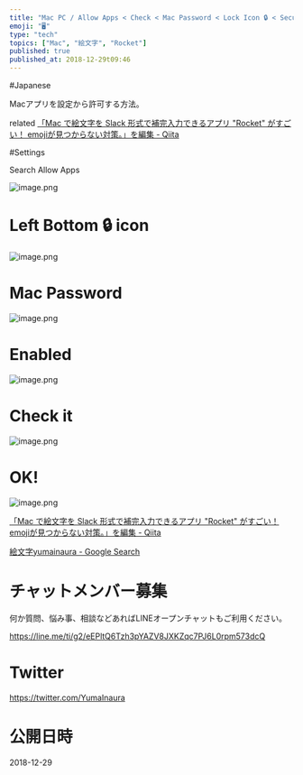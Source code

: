 ```yaml
---
title: "Mac PC / Allow Apps < Check < Mac Password < Lock Icon 🔒 < Security Pr"
emoji: "🖥"
type: "tech"
topics: ["Mac", "絵文字", "Rocket"]
published: true
published_at: 2018-12-29t09:46
---
```


#Japanese

Macアプリを設定から許可する方法。

related [「Mac で絵文字を Slack 形式で補完入力できるアプリ "Rocket" がすごい！ emojiが見つからない対策。」を編集 - Qiita](https://qiita.com/drafts/ed62ffbd70a5355bb5aa/edit)


#Settings

Search Allow Apps

![image.png](https://qiita-image-store.s3.amazonaws.com/0/89618/a2acb6a0-8172-cefb-5d20-0987258d6180.png)

# Left Bottom 🔒 icon

![image.png](https://qiita-image-store.s3.amazonaws.com/0/89618/ab5b8c6d-b30a-b395-427d-a51a2cf06207.png)

# Mac Password

![image.png](https://qiita-image-store.s3.amazonaws.com/0/89618/8878fd01-7ba4-2f2f-5782-da72db3c6630.png)

# Enabled

![image.png](https://qiita-image-store.s3.amazonaws.com/0/89618/e16ad341-615d-ef3d-f5ca-a55724de2d03.png)


# Check it

![image.png](https://qiita-image-store.s3.amazonaws.com/0/89618/8b3dffa1-e4fc-93e1-f1a3-653c1e255549.png)

# OK!


![image.png](https://qiita-image-store.s3.amazonaws.com/0/89618/85320cd5-0cfa-cfe8-9ae2-5a68b7b2aa2f.png)


[「Mac で絵文字を Slack 形式で補完入力できるアプリ "Rocket" がすごい！ emojiが見つからない対策。」を編集 - Qiita](https://qiita.com/drafts/ed62ffbd70a5355bb5aa/edit)

[絵文字yumainaura - Google Search](https://www.google.com/search?q=%E7%B5%B5%E6%96%87%E5%AD%97yumainaura&oq=%E7%B5%B5%E6%96%87%E5%AD%97yumainaura&aqs=chrome..69i57.2038j0j7&sourceid=chrome&ie=UTF-8)








<!-- Update From Qiita API -->

# チャットメンバー募集


何か質問、悩み事、相談などあればLINEオープンチャットもご利用ください。

https://line.me/ti/g2/eEPltQ6Tzh3pYAZV8JXKZqc7PJ6L0rpm573dcQ





# Twitter


https://twitter.com/YumaInaura


<!-- Update From Qiita API -->



# 公開日時

2018-12-29
